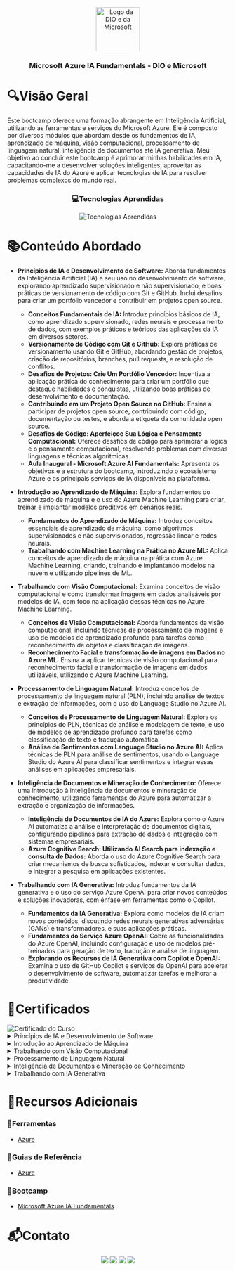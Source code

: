 <div align="center">
  <img height="100px" src="https://iconsverse.vercel.app/icons?i=dio,microsoft" alt="Logo da DIO e da Microsoft" />
  <h3 align="center">Microsoft Azure IA Fundamentals - DIO e Microsoft</h3>
</div>

# 🔍Visão Geral
Este bootcamp oferece uma formação abrangente em Inteligência Artificial, utilizando as ferramentas e serviços do Microsoft Azure. Ele é composto por diversos módulos que abordam desde os fundamentos de IA, aprendizado de máquina, visão computacional, processamento de linguagem natural, inteligência de documentos até IA generativa. Meu objetivo ao concluir este bootcamp é aprimorar minhas habilidades em IA, capacitando-me a desenvolver soluções inteligentes, aproveitar as capacidades de IA do Azure e aplicar tecnologias de IA para resolver problemas complexos do mundo real.

<div align="center">
  <h3> 💻Tecnologias Aprendidas</h3>
  <img src="https://iconsverse.vercel.app/icons?i=azure" alt="Tecnologias Aprendidas">
</div>

# 📚Conteúdo Abordado
  * **Princípios de IA e Desenvolvimento de Software:** Aborda fundamentos da Inteligência Artificial (IA) e seu uso no desenvolvimento de software, explorando aprendizado supervisionado e não supervisionado, e boas práticas de versionamento de código com Git e GitHub. Inclui desafios para criar um portfólio vencedor e contribuir em projetos open source.
    - **Conceitos Fundamentais de IA:** Introduz princípios básicos de IA, como aprendizado supervisionado, redes neurais e processamento de dados, com exemplos práticos e teóricos das aplicações da IA em diversos setores.
    - **Versionamento de Código com Git e GitHub:** Explora práticas de versionamento usando Git e GitHub, abordando gestão de projetos, criação de repositórios, branches, pull requests, e resolução de conflitos.
    - **Desafios de Projetos: Crie Um Portfólio Vencedor:** Incentiva a aplicação prática do conhecimento para criar um portfólio que destaque habilidades e conquistas, utilizando boas práticas de desenvolvimento e documentação.
    - **Contribuindo em um Projeto Open Source no GitHub:** Ensina a participar de projetos open source, contribuindo com código, documentação ou testes, e aborda a etiqueta da comunidade open source.
    - **Desafios de Código: Aperfeiçoe Sua Lógica e Pensamento Computacional:** Oferece desafios de código para aprimorar a lógica e o pensamento computacional, resolvendo problemas com diversas linguagens e técnicas algorítmicas.
    - **Aula Inaugural - Microsoft Azure AI Fundamentals:** Apresenta os objetivos e a estrutura do bootcamp, introduzindo o ecossistema Azure e os principais serviços de IA disponíveis na plataforma.

  * **Introdução ao Aprendizado de Máquina:** Explora fundamentos do aprendizado de máquina e o uso do Azure Machine Learning para criar, treinar e implantar modelos preditivos em cenários reais.
    - **Fundamentos do Aprendizado de Máquina:** Introduz conceitos essenciais de aprendizado de máquina, como algoritmos supervisionados e não supervisionados, regressão linear e redes neurais.
    - **Trabalhando com Machine Learning na Prática no Azure ML:** Aplica conceitos de aprendizado de máquina na prática com Azure Machine Learning, criando, treinando e implantando modelos na nuvem e utilizando pipelines de ML.

  * **Trabalhando com Visão Computacional:** Examina conceitos de visão computacional e como transformar imagens em dados analisáveis por modelos de IA, com foco na aplicação dessas técnicas no Azure Machine Learning.
    - **Conceitos de Visão Computacional:** Aborda fundamentos da visão computacional, incluindo técnicas de processamento de imagens e uso de modelos de aprendizado profundo para tarefas como reconhecimento de objetos e classificação de imagens.
    - **Reconhecimento Facial e transformação de imagens em Dados no Azure ML:** Ensina a aplicar técnicas de visão computacional para reconhecimento facial e transformação de imagens em dados utilizáveis, utilizando o Azure Machine Learning.

  * **Processamento de Linguagem Natural:** Introduz conceitos de processamento de linguagem natural (PLN), incluindo análise de textos e extração de informações, com o uso do Language Studio no Azure AI.
    - **Conceitos de Processamento de Linguagem Natural:** Explora os princípios do PLN, técnicas de análise e modelagem de texto, e uso de modelos de aprendizado profundo para tarefas como classificação de texto e tradução automática.
    - **Análise de Sentimentos com Language Studio no Azure AI:** Aplica técnicas de PLN para análise de sentimentos, usando o Language Studio do Azure AI para classificar sentimentos e integrar essas análises em aplicações empresariais.

  * **Inteligência de Documentos e Mineração de Conhecimento:** Oferece uma introdução à inteligência de documentos e mineração de conhecimento, utilizando ferramentas do Azure para automatizar a extração e organização de informações.
    - **Inteligência de Documentos de IA do Azure:** Explora como o Azure AI automatiza a análise e interpretação de documentos digitais, configurando pipelines para extração de dados e integração com sistemas empresariais.
    - **Azure Cognitive Search: Utilizando AI Search para indexação e consulta de Dados:** Aborda o uso do Azure Cognitive Search para criar mecanismos de busca sofisticados, indexar e consultar dados, e integrar a pesquisa em aplicações existentes.

  * **Trabalhando com IA Generativa:** Introduz fundamentos da IA generativa e o uso do serviço Azure OpenAI para criar novos conteúdos e soluções inovadoras, com ênfase em ferramentas como o Copilot.
    - **Fundamentos da IA Generativa:** Explora como modelos de IA criam novos conteúdos, discutindo redes neurais generativas adversárias (GANs) e transformadores, e suas aplicações práticas.
    - **Fundamentos do Serviço Azure OpenAI:** Cobre as funcionalidades do Azure OpenAI, incluindo configuração e uso de modelos pré-treinados para geração de texto, tradução e análise de linguagem.
    - **Explorando os Recursos de IA Generativa com Copilot e OpenAI:** Examina o uso de GitHub Copilot e serviços da OpenAI para acelerar o desenvolvimento de software, automatizar tarefas e melhorar a produtividade.

# 🏅Certificados
<img src="assets/certificado.jpg" alt="Certificado do Curso">

<details>
  <summary>Princípios de IA e Desenvolvimento de Software</summary>

  <img src="assets/certificado_principios_de_IA_e_desenvolvimento_de_software.jpg" alt="Certificado Princípios de IA e Desenvolvimento de Software">

  <details>
    <summary>Conceitos Fundamentais de IA</summary>
    <img src="assets/certificado_conceitos_fundamentais_de_ia.jpg" alt="Certificado Conceitos Fundamentais de IA">
  </details>

  <details>
    <summary>Versionamento de Código com Git e GitHub</summary>
    <img src="assets/certificado_versionamento_de_codigo_com_git_e_github.jpg" alt="Certificado Versionamento de Código com Git e GitHub">
  </details>

  <details>
    <summary>Desafios de Projeto: Crie Um Portfólio Vencedor</summary>
    <img src="assets/certificado_crie_um_portfolio_vencedor.jpg" alt="Certificado Desafios de Projeto: Crie Um Portfólio Vencedor">
  </details>

  <details>
    <summary>Contribuindo em um Projeto Open Source no GitHub</summary>
    <img src="assets/certificado_contribuindo_em_um_projeto_open_source_no_github.jpg" alt="Certificado Contribuindo em um Projeto Open Source no GitHub">
  </details>

  <details>
    <summary>Desafios de Código: Aperfeiçoe Sua Lógica e Pensamento Computacional</summary>
    <img src="assets/certificado_aperfeicoe_sua_logica_e_pensamento_computacional.jpg" alt="Certificado Desafios de Código: Aperfeiçoe Sua Lógica e Pensamento Computacional">
  </details>

  <details>
    <summary>Aula Inaugural - Microsoft Azure AI Fundamentals</summary>
    <img src="assets/certificado_aula_inaugural_microsoft_azure_ia_fundamentals.jpg" alt="Certificado Aula Inaugural - Microsoft Azure AI Fundamentals">
  </details>
</details>

<details>
  <summary>Introdução ao Aprendizado de Máquina</summary>
  <img src="assets/certificado_introducao_ao_aprendizado_de_maquina.jpg" alt="Certificado Introdução ao Aprendizado de Máquina">

  <details>
    <summary>Fundamentos do Aprendizado de Máquina</summary>
    <img src="assets/certificado_fundamentos_do_aprendizado_de_maquina.jpg" alt="Certificado Fundamentos do Aprendizado de Máquina">
  </details>

  <details>
    <summary>Trabalhando com Machine Learning na Prática no Azure ML</summary>
    <img src="assets/certificado_trabalhando_com_machine_learning_na_pratica_no_azure_ml.jpg" alt="Certificado Trabalhando com Machine Learning na Prática no Azure ML">
  </details>
</details>

<details>
  <summary>Trabalhando com Visão Computacional</summary>
  <img src="assets/certificado_trabalhando_com_visao_computacional.jpg" alt="Certificado Trabalhando com Visão Computacional">

  <details>
    <summary>Conceitos de Visão Computacional</summary>
    <img src="assets/certificado_conceitos_de_visao_computacional.jpg" alt="Certificado Conceitos de Visão Computacional">
  </details>

  <details>
    <summary>Reconhecimento Facial e transformação de imagens em Dados no Azure ML</summary>
    <img src="assets/certificado_reconhecimento_facial_e_transformacao_de_imagens_em_dados_no_azure_ml.jpg" alt="Certificado Reconhecimento Facial e transformação de imagens em Dados no Azure ML">
  </details>
</details>

<details>
  <summary>Processamento de Linguagem Natural</summary>
  <img src="assets/certificado_processamento_de_linguagem_natural.jpg" alt="Certificado Processamento de Linguagem Natural">

  <details>
    <summary>Conceitos de Processamento de Linguagem Natural</summary>
    <img src="assets/certificado_conceitos_de_processamento_de_linguagem_natural.jpg" alt="Certificado Conceitos de Processamento de Linguagem Natural">
  </details>

  <details>
    <summary>Análise de Sentimentos com Language Studio no Azure AI</summary>
    <img src="assets/certificado_analise_de_sentimento_com_language_studio_no_azure_ia.jpg" alt="Certificado Análise de Sentimentos com Language Studio no Azure AI">
  </details>
</details>

<details>
  <summary>Inteligência de Documentos e Mineração de Conhecimento</summary>
  <img src="assets/certificado_inteligencia_de_documentos_e_mineracao_de_conhecimento.jpg" alt="Certificado Inteligência de Documentos e Mineração de Conhecimento">

  <details>
    <summary>Inteligência de Documentos de IA do Azure</summary>
    <img src="assets/certificado_inteligencia_de_documentos_de_ia_do_azure.jpg" alt="Certificado Inteligência de Documentos de IA do Azure">
  </details>

  <details>
    <summary>Azure Cognitive Search: Utilizando AI Search para indexação e consulta de Dados</summary>
    <img src="assets/certificado_azure_cognitive_search_utilizando_ai_search_para_indexacao_e_consulta_de_dados.jpg" alt="Certificado Azure Cognitive Search: Utilizando AI Search para indexação e consulta de Dados">
  </details>
</details>

<details>
  <summary>Trabalhando com IA Generativa</summary>
  <img src="assets/certificado_trabalhando_com_ia_generativa.jpg" alt="Certificado Trabalhando com IA Generativa">

  <details>
    <summary>Fundamentos da IA Generativa</summary>
    <img src="assets/certificado_fundamentos_da_ia_generativa.jpg" alt="Certificado Fundamentos da IA Generativa">
  </details>

  <details>
    <summary>Fundamentos do Serviço Azure OpenAI</summary>
    <img src="assets/certificado_fundamentos_do_servico_azure_openai.jpg" alt="Certificado Fundamentos do Serviço Azure OpenAI">
  </details>

  <details>
    <summary>Explorando os Recursos de IA Generativa com Copilot e OpenAI</summary>
    <img src="assets/certificado_explorando_os_recursos_de_ia_generativa_com_copilot_e_openai.jpg" alt="Certificado Explorando os Recursos de IA Generativa com Copilot e OpenAI">
  </details>
</details>

# 🔗Recursos Adicionais
### 🔧Ferramentas
  - <a href="https://portal.azure.com">Azure</a>

### 📖Guias de Referência
  - <a href="https://learn.microsoft.com/pt-br/azure/?product=popular">Azure</a>

### 📎Bootcamp
  - <a href="https://web.dio.me/track/microsoft-azure-ai-fundamentals">Microsoft Azure IA Fundamentals</a>

# 📬Contato
<div align="center"> 
  <a href="https://github.com/Ricbss"><img src="https://img.shields.io/badge/GitHub-000000?style=for-the-badge&logo=github&logoColor=white"></a>
  <a href = "mailto:ricardobss.dev@gmail.com"><img src="https://img.shields.io/badge/Gmail-D14836?style=for-the-badge&logo=gmail&logoColor=white"></a>
  <a href="https://www.linkedin.com/in/ricardobarretoss/"><img src="https://img.shields.io/badge/-LinkedIn-%230077B5?style=for-the-badge&logo=linkedin&logoColor=white"></a> 
  <a href="https://www.instagram.com/ricbss_/"><img src="https://img.shields.io/badge/-Instagram-%23E4405F?style=for-the-badge&logo=instagram&logoColor=white"></a>
</div>

